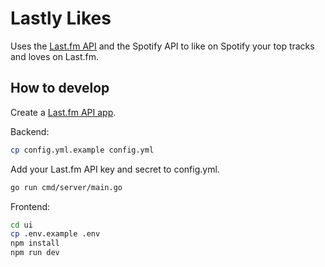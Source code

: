 # Lastly Likes

Uses the [Last.fm API](https://www.last.fm/api) and the Spotify API to like on Spotify your top tracks and loves on Last.fm.

## How to develop

Create a [Last.fm API app](https://www.last.fm/api/account/create).

Backend:

```sh
cp config.yml.example config.yml
```

Add your Last.fm API key and secret to config.yml.

```sh
go run cmd/server/main.go
```

Frontend:

```sh
cd ui
cp .env.example .env
npm install
npm run dev
```
